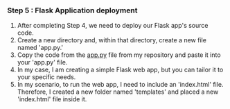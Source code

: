 ### Step 5 : Flask Application deployment 

1. After completing Step 4, we need to deploy our Flask app's source code.
2. Create a new directory and, within that directory, create a new file named 'app.py.'
3. Copy the code from the [app.py](https://github.com/mathesh-me/application-deployment-in-aws-terraform/blob/main/Flask%20Application/app.py) file from my repository and paste it into your 'app.py' file.
4. In my case, I am creating a simple Flask web app, but you can tailor it to your specific needs.
5. In my scenario, to run the web app, I need to include an 'index.html' file. Therefore, I created a new folder named 'templates' and placed a new 'index.html' file inside it.
